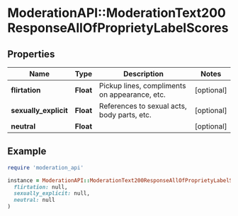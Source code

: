 # ModerationAPI::ModerationText200ResponseAllOfProprietyLabelScores

## Properties

| Name | Type | Description | Notes |
| ---- | ---- | ----------- | ----- |
| **flirtation** | **Float** | Pickup lines, compliments on appearance, etc. | [optional] |
| **sexually_explicit** | **Float** | References to sexual acts, body parts, etc. | [optional] |
| **neutral** | **Float** |  | [optional] |

## Example

```ruby
require 'moderation_api'

instance = ModerationAPI::ModerationText200ResponseAllOfProprietyLabelScores.new(
  flirtation: null,
  sexually_explicit: null,
  neutral: null
)
```

